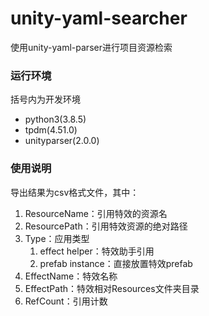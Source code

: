 # unity-yaml-searcher
使用unity-yaml-parser进行项目资源检索

### 运行环境

括号内为开发环境

- python3(3.8.5)
- tpdm(4.51.0)
- unityparser(2.0.0)

### 使用说明

导出结果为csv格式文件，其中：

1. ResourceName：引用特效的资源名
2. ResourcePath：引用特效资源的绝对路径
3. Type：应用类型
   1. effect helper：特效助手引用
   2. prefab instance：直接放置特效prefab
4. EffectName：特效名称
5. EffectPath：特效相对Resources文件夹目录
6. RefCount：引用计数